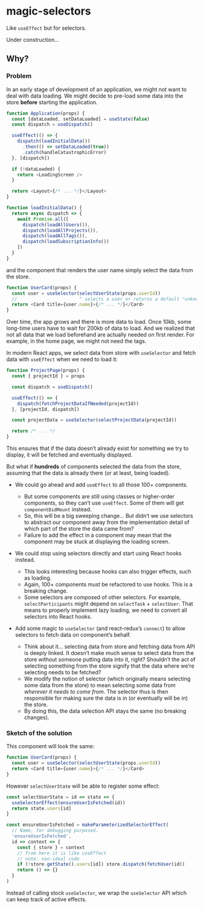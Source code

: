 # magic-selectors

Like `useEffect` but for selectors.

Under construction…

## Why?

### Problem

In an early stage of development of an application,
we might not want to deal with data loading.
We might decide to pre-load some data into the store **before** starting the application.

```js
function Application(props) {
  const [dataLoaded, setDataLoaded] = useState(false)
  const dispatch = useDispatch()

  useEffect(() => {
    dispatch(loadInitialData())
      .then(() => setDataLoaded(true))
      .catch(handleCatastrophicError)
  }, [dispatch])

  if (!dataLoaded) {
    return <LoadingScreen />
  }

  return <Layout>{/* ... */}</Layout>
}

function loadInitialData() {
  return async dispatch => {
    await Promise.all([
      dispatch(loadAllUsers()),
      dispatch(loadAllProjects()),
      dispatch(loadAllTags()),
      dispatch(loadSubscriptionInfo())
    ])
  }
}
```

and the component that renders the user name simply select the data from the store.

```js
function UserCard(props) {
  const user = useSelector(selectUserState(props.userId))
  //                       ^ selects a user or returns a default "unknown user" object
  return <Card title={user.name}>{/* ... */}</Card>
}
```

Over time, the app grows and there is more data to load.
Once 10kb, some long-time users have to wait for 200kb of data to load.
And we realized that not all data that we load beforehand are actually needed on first render.
For example, in the home page, we might not need the tags.

In modern React apps,
we select data from store with `useSelector` and fetch data with `useEffect` when we need to load it:

```js
function ProjectPage(props) {
  const { projectId } = props

  const dispatch = useDispatch()

  useEffect(() => {
    dispatch(fetchProjectDataIfNeeded(projectId))
  }, [projectId, dispatch])

  const projectData = useSelector(selectProjectData(projectId))

  return /* ... */
}
```

This ensures that if the data doesn’t already exist for something we try to display, it will be fetched and eventually displayed.

But what if **hundreds** of components selected the data from the store, assuming that the data is already there (or at least, being loaded).

- We could go ahead and add `useEffect` to all those 100+ components.

  - But some components are still using classes or higher-order components, so they can’t use `useEffect`. Some of them will get `componentDidMount` instead.
  - So, this will be a big sweeping change... But didn’t we use selectors to abstract our component away from the implementation detail of which part of the store the data came from?
  - Failure to add the effect in a component may mean that the component may be stuck at displaying the loading screen.

- We could stop using selectors directly and start using React hooks instead.

  - This looks interesting because hooks can also trigger effects, such as loading.
  - Again, 100+ components must be refactored to use hooks. This is a breaking change.
  - Some selectors are composed of other selectors. For example, `selectParticipants` might depend on `selectTask` + `selectUser`.
    That means to properly implement lazy loading, we need to convert all selectors into React hooks.

- Add some magic to `useSelector` (and react-redux’s `connect`) to allow selectors to fetch data on component’s behalf.

  - Think about it… selecting data from store and fetching data from API is deeply linked.
    It doesn’t make much sense to select data from the store without someone putting data into it, right?
    Shouldn’t the act of selecting something from the store signify that the data where we’re selecting needs to be fetched?
  - We modify the notion of selector (which originally means selecting some data from the store)
    to mean selecting some data from _wherever it needs to come from_.
    The selector thus is then responsible for making sure the data is in (or eventually will be in) the store.
  - By doing this, the data selection API stays the same (no breaking changes).

### Sketch of the solution

This component will look the same:

```js
function UserCard(props) {
  const user = useSelector(selectUserState(props.userId))
  return <Card title={user.name}>{/* ... */}</Card>
}
```

However `selectUserState` will be able to register some effect:

```js
const selectUserState = id => state => {
  useSelectorEffect(ensureUserIsFetched(id))
  return state.users[id]
}

const ensureUserIsFetched = makeParameterizedSelectorEffect(
  // Name, for debugging purposed.
  'ensureUserIsFetched',
  id => context => {
    const { store } = context
    // from here it is like useEffect
    // note: non-ideal code
    if (!store.getState().users[id]) store.dispatch(fetchUser(id))
    return () => {}
  }
)
```

Instead of calling stock `useSelector`, we wrap the `useSelector` API which can keep track of active effects.
